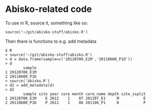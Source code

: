 # Abisko-related code

To use in R, source it, something like so:
```
source('~/git/abisko-stuff/abisko.R')
```

Then there is functions to e.g. add metadata
```
$ R
> source('~/git/abisko-stuff/abisko.R')
> d = data.frame(sample=c('20120700_E1M','20110600_P1D'))
> d
        sample
1 20120700_E1M
2 20110600_P1D
> source('abisko.R')
> d2 = add_metadata(d)
> d2
        sample site year core month core_name depth site_ssplit
1 20120700_E1M    E 2012    1    07 201207_E1     M           E
2 20110600_P1D    P 2011    1    06 201106_P1     D           P
```
